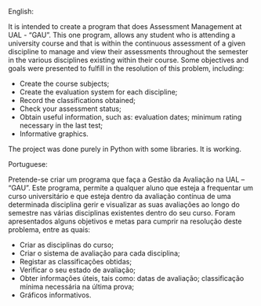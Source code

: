 English:

It is intended to create a program that does Assessment Management at UAL - “GAU”. This one
program, allows any student who is attending a university course and
that is within the continuous assessment of a given discipline to manage and view
their assessments throughout the semester in the various disciplines existing within their
course.
Some objectives and goals were presented to fulfill in the resolution of this
problem, including:
- Create the course subjects;
- Create the evaluation system for each discipline;
- Record the classifications obtained;
- Check your assessment status;
- Obtain useful information, such as: evaluation dates; minimum rating necessary in the last test;
- Informative graphics.

The project was done purely in Python with some libraries.
It is working.

Portuguese:

Pretende-se criar um programa que faça a Gestão da Avaliação na UAL – “GAU”. Este
programa, permite a qualquer aluno que esteja a frequentar um curso universitário e
que esteja dentro da avaliação contínua de uma determinada disciplina gerir e visualizar
as suas avaliações ao longo do semestre nas várias disciplinas existentes dentro do seu
curso.
Foram apresentados alguns objetivos e metas para cumprir na resolução deste
problema, entre as quais:
- Criar as disciplinas do curso;
- Criar o sistema de avaliação para cada disciplina;
- Registar as classificações obtidas;
- Verificar o seu estado de avaliação;
- Obter informações úteis, tais como: datas de avaliação; classificação mínima necessária na última prova;
- Gráficos informativos.
